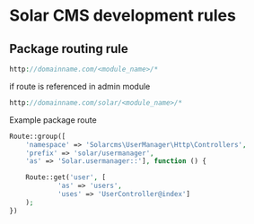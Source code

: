Solar CMS development rules
=========

Package routing rule
----

```php
http://domainname.com/<module_name>/*
```

if route is referenced in admin module

```php
http://domainname.com/solar/<module_name>/*
```

Example package route

```php
Route::group([
    'namespace' => 'Solarcms\UserManager\Http\Controllers',
    'prefix' => 'solar/usermanager',
    'as' => 'Solar.usermanager::'], function () {

    Route::get('user', [
            'as' => 'users',
            'uses' => 'UserController@index']
    );
})
```

